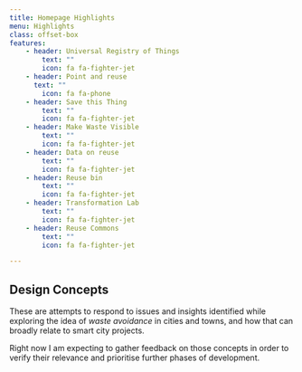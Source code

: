 ```yaml
---
title: Homepage Highlights
menu: Highlights
class: offset-box
features:
	- header: Universal Registry of Things
		text: ""
		icon: fa fa-fighter-jet
	- header: Point and reuse
	  text: ""
		icon: fa fa-phone
	- header: Save this Thing
		text: ""
		icon: fa fa-fighter-jet
	- header: Make Waste Visible
		text: ""
		icon: fa fa-fighter-jet
	- header: Data on reuse
		text: ""
		icon: fa fa-fighter-jet
	- header: Reuse bin
		text: ""
		icon: fa fa-fighter-jet
	- header: Transformation Lab
		text: ""
		icon: fa fa-fighter-jet
	- header: Reuse Commons
		text: ""
		icon: fa fa-fighter-jet

---
```


## Design Concepts

These are attempts to respond to issues and insights identified while exploring the idea of *waste avoidance* in cities and towns, and how that can broadly relate to smart city projects.

Right now I am expecting to gather feedback on those concepts in order to verify their relevance and prioritise further phases of development.

